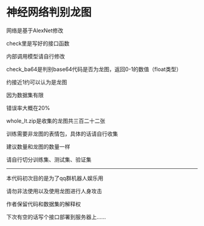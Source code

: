# 神经网络判别龙图

网络是基于AlexNet修改

check里是写好的接口函数

内部调用模型请自行修改

check_ba64是判别base64代码是否为龙图，返回0-1的数值（float类型）

约接近1约可以认为是龙图

因为数据集有限

错误率大概在20%

whole_lt.zip是收集的龙图共三百二十二张

训练需要非龙图的表情包，具体的话请自行收集

建议数量和龙图的数量一样

请自行切分训练集、测试集、验证集

----

本代码初次目的是为了qq群机器人娱乐用

请勿非法使用以及使用龙图进行人身攻击

作者保留代码和数据集的解释权

下次有空的话写个接口部署到服务器上……
